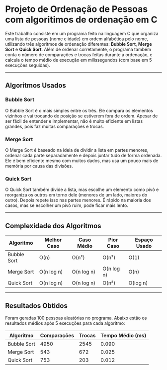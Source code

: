 # Projeto de Ordenação de Pessoas com algoritimos de ordenação em C

Este trabalho consiste em um programa feito na linguagem C que organiza uma lista de pessoas (nome e idade) em ordem alfabética pelo nome, utilizando três algoritmos de ordenação diferentes: **Bubble Sort**, **Merge Sort** e **Quick Sort**. Além de ordenar corretamente, o programa também conta o número de comparações e trocas feitas durante a ordenação, e calcula o tempo médio de execução em milissegundos (com base em 5 execuções seguidas).

---

## Algoritmos Usados

###  Bubble Sort

O Bubble Sort é o mais simples entre os três. Ele compara os elementos vizinhos e vai trocando de posição se estiverem fora de ordem. Apesar de ser fácil de entender e implementar, não é muito eficiente em listas grandes, pois faz muitas comparações e trocas.

###  Merge Sort

O Merge Sort é baseado na ideia de dividir a lista em partes menores, ordenar cada parte separadamente e depois juntar tudo de forma ordenada. Ele é bem eficiente mesmo com muitos dados, mas usa um pouco mais de memória por causa das divisões.

###  Quick Sort

O Quick Sort também divide a lista, mas escolhe um elemento como pivô e reorganiza os outros em torno dele (menores de um lado, maiores do outro). Depois repete isso nas partes menores. É rápido na maioria dos casos, mas se escolher um pivô ruim, pode ficar mais lento.

---

## Complexidade dos Algoritmos

| Algoritmo    | Melhor Caso | Caso Médio | Pior Caso | Espaço Usado |
|--------------|-------------|------------|-----------|--------------|
| Bubble Sort  | O(n)        | O(n²)      | O(n²)     | O(1)         |
| Merge Sort   | O(n log n)  | O(n log n) | O(n log n)| O(n)         |
| Quick Sort   | O(n log n)  | O(n log n) | O(n²)     | O(log n)     |

---

## Resultados Obtidos

Foram geradas 100 pessoas aleatórias no programa. Abaixo estão os resultados médios após 5 execuções para cada algoritmo:

| Algoritmo    | Comparações | Trocas | Tempo Médio (ms) |
|--------------|-------------|--------|------------------|
| Bubble Sort  | 4950        | 2545   | 0.090            |
| Merge Sort   | 543         | 672    | 0.025            |
| Quick Sort   | 753         | 203    | 0.012            |

